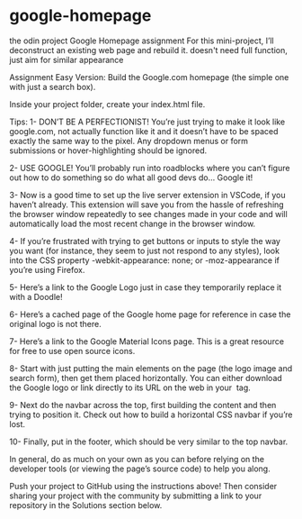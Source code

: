 # google-homepage

the odin project Google Homepage assignment
For this mini-project, I’ll deconstruct an existing web page and rebuild it. 
doesn't need full function, just aim for similar appearance

Assignment
Easy Version: Build the Google.com homepage
(the simple one with just a search box).

Inside your project folder, create your index.html file.

Tips:
1-  DON’T BE A PERFECTIONIST! You’re just trying to make it look like google.com, not actually function like it and it doesn’t have to be spaced exactly the same way to the pixel. Any dropdown menus or form submissions or hover-highlighting should be ignored.

2-  USE GOOGLE! You’ll probably run into roadblocks where you can’t figure out how to do something so do what all good devs do… Google it!

3-  Now is a good time to set up the live server extension in VSCode, if you haven’t already. This extension will save you from the hassle of refreshing the browser window repeatedly to see changes made in your code and will automatically load the most recent change in the browser window.

4-  If you’re frustrated with trying to get buttons or inputs to style the way you want (for instance, they seem to just not respond to any styles), look into the CSS property -webkit-appearance: none; or -moz-appearance if you’re using Firefox.

5-  Here’s a link to the Google Logo just in case they temporarily replace it with a Doodle!

6-  Here’s a cached page of the Google home page for reference in case the original logo is not there.

7-  Here’s a link to the Google Material Icons page. This is a great resource for free to use open source icons.

8-  Start with just putting the main elements on the page (the logo image and search form), then get them placed horizontally. You can either download the Google logo or link directly to its URL on the web in your <img> tag.

9-  Next do the navbar across the top, first building the content and then trying to position it. Check out how to build a horizontal CSS navbar if you’re lost.

10- Finally, put in the footer, which should be very similar to the top navbar.

In general, do as much on your own as you can before relying on the developer tools (or viewing the page’s source code) to help you along.

Push your project to GitHub using the instructions above! Then consider sharing your project with the community by submitting a link to your repository in the Solutions section below.
